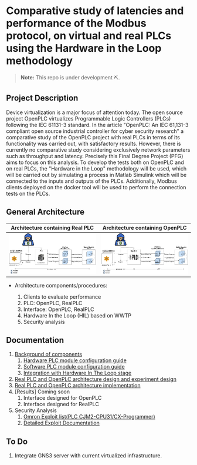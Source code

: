 # Comparative study of latencies and performance of the Modbus protocol, on virtual and real PLCs using the Hardware in the Loop methodology

> **Note:** This repo is under development ⛏.

## Project Description

Device virtualization is a major focus of attention today. The open source project OpenPLC virtualizes Programmable Logic Controllers (PLCs) following the IEC 61131-3 standard. In the article "OpenPLC: An IEC 61,131-3 compliant open source industrial controller for cyber security research" a comparative study of the OpenPLC project with real PLCs in terms of its functionality was carried out, with satisfactory results. However, there is currently no comparative study considering exclusively network parameters such as throughput and latency. Precisely this Final Degree Project (PFG) aims to focus on this analysis. To develop the tests both on OpenPLC and on real PLCs, the "Hardware in the Loop" methodology will be used, which will be carried out by simulating a process in Matlab Simulink which will be connected to the inputs and outputs of the PLCs. Additionally, Modbus clients deployed on the docker tool will be used to perform the connection tests on the PLCs.

## General Architecture

| Architecture containing Real PLC  |  Architecture containing OpenPLC |
|---|---|
|![](./documentation/media/RealPLC_WWTP_Attacker_2024.08.02.png) | ![](./documentation/media/OpenPLC_WWTP_Attacker_2024.08.02.png) |

- Architecture components/procedures:

  1. Clients to evaluate performance
  2. PLC: OpenPLC, RealPLC
  3. Interface: OpenPLC, RealPLC
  4. Hardware In the Loop (HIL) based on WWTP
  5. Security analysis

## Documentation

1. [Background of components](https://docs.google.com/document/d/15xwSIb0y4NIzIaMRUIs0t0eJ-V2CuZkw/edit?usp=sharing&ouid=112081455839953688829&rtpof=true&sd=true)
   1. [Hardware PLC module configuration guide](https://docs.google.com/document/d/1xB3YLqI5UiYcW1s1Sb0ApSWaoBoxyXvQtbazRlI4LEY/edit?usp=sharing)
   2. [Software PLC module configuration guide](./real_plc/Como_Conectar_a_CX.pdf)
   3. [Integration with Hardware In The Loop stage](./hwintheloop/Resumen_del_Proyecto_Hardware_in_the_Loop.pdf)
2. [Real PLC and OpenPLC architecture design and experiment design](https://docs.google.com/document/d/16R5RU5ItskVm6NDPMELxj9diJbljJUccMOeNoo6CXrY/edit?usp=sharing)
3. [Real PLC and OpenPLC architecture implementation](https://docs.google.com/document/d/10oSrLKRrvdAGgbvsW2g0rURjR7ssxkvX5nWHqeNMi0o/edit?usp=sharing)
4. [Results] Coming soon
   1. Interface designed for OpenPLC
   2. Interface designed for RealPLC
5. Security Analysis
   1. [Omron Exploit list(PLC CJM2-CPU31/CX-Programmer)](./exploits/Exploits.md)
   2. [Detailed Exploit Documentation](./exploits/Documentacion_exploits.pdf)

## To Do

1. Integrate GNS3 server with current virtualized infrastructure.
